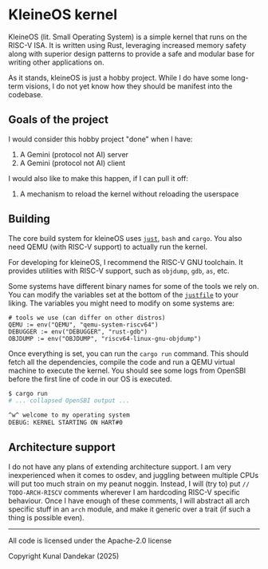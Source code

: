 # KleineOS kernel

KleineOS (lit. Small Operating System) is a simple kernel that runs on the RISC-V ISA. It is written using Rust, leveraging increased memory safety along with superior design patterns to provide a safe and modular base for writing other applications on.

As it stands, kleineOS is just a hobby project. While I do have some long-term visions, I do not yet know how they should be manifest into the codebase.

## Goals of the project

I would consider this hobby project "done" when I have:
1. A Gemini (protocol not AI) server
2. A Gemini (protocol not AI) client

I would also like to make this happen, if I can pull it off:
1. A mechanism to reload the kernel without reloading the userspace

## Building

The core build system for kleineOS uses [`just`](https://github.com/casey/just), `bash` and `cargo`. You also need QEMU (with RISC-V support) to actually run the kernel.

For developing for kleineOS, I recommend the RISC-V GNU toolchain. It provides utilities with RISC-V support, such as `objdump`, `gdb`, `as`, etc.

Some systems have different binary names for some of the tools we rely on. You can modify the variables set at the bottom of the [`justfile`](./justfile) to your liking. The variables you might need to modify on some systems are:
```just
# tools we use (can differ on other distros)
QEMU := env("QEMU", "qemu-system-riscv64")
DEBUGGER := env("DEBUGGER", "rust-gdb")
OBJDUMP := env("OBJDUMP", "riscv64-linux-gnu-objdump")
```

Once everything is set, you can run the `cargo run` command. This should fetch all the dependencies, compile the code and run a QEMU virtual machine to execute the kernel. You should see some logs from OpenSBI before the first line of code in our OS is executed.

```sh
$ cargo run
# ... collapsed OpenSBI output ...

^w^ welcome to my operating system
DEBUG: KERNEL STARTING ON HART#0
```

## Architecture support

I do not have any plans of extending architecture support. I am very inexperienced when it comes to osdev, and juggling between multiple CPUs will put too much strain on my peanut noggin. Instead, I will (try to) put `// TODO-ARCH-RISCV` comments wherever I am hardcoding RISC-V specific behaviour. Once I have enough of these comments, I will abstract all arch specific stuff in an `arch` module, and make it generic over a trait (if such a thing is possible even).

---

All code is licensed under the Apache-2.0 license

Copyright Kunal Dandekar (2025)
